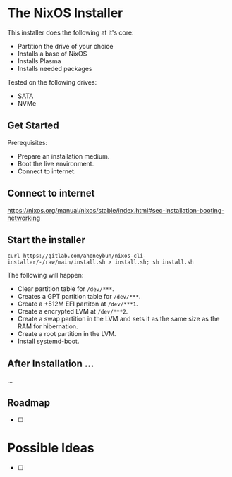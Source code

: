 # The NixOS Installer

This installer does the following at it's core:

- Partition the drive of your choice
- Installs a base of NixOS
- Installs Plasma
- Installs needed packages

Tested on the following drives:
- SATA 
- NVMe

## Get Started

Prerequisites:

- Prepare an installation medium.
- Boot the live environment.
- Connect to internet.

## Connect to internet

https://nixos.org/manual/nixos/stable/index.html#sec-installation-booting-networking

## Start the installer

```
curl https://gitlab.com/ahoneybun/nixos-cli-installer/-/raw/main/install.sh > install.sh; sh install.sh
```

The following will happen:

- Clear partition table for `/dev/***`.
- Creates a GPT partition table for `/dev/***`.
- Create a +512M EFI partiton at `/dev/***1`.
- Create a encrypted LVM at `/dev/***2`.
- Create a swap partition in the LVM and sets it as the same size as the RAM for hibernation.
- Create a root partition in the LVM.
- Install systemd-boot.

## After Installation ...

...

## Roadmap

- [ ]

# Possible Ideas

- [ ] 
